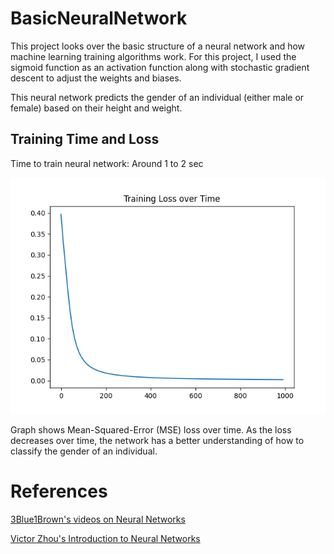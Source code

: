 # BasicNeuralNetwork
This project looks over the basic structure of a neural network and how machine learning training algorithms work. For this project, I used the sigmoid function as an activation function along with stochastic gradient descent to adjust the weights and biases.

This neural network predicts the gender of an individual (either male or female) based on their height and weight.

## Training Time and Loss

Time to train neural network: Around 1 to 2 sec

![Graph shows Mean-Squared-Error (MSE) loss](TestRun.png "Title")

Graph shows Mean-Squared-Error (MSE) loss over time. As the loss decreases over time, the network has a better understanding of how to classify the gender of an individual.

# References

[3Blue1Brown's videos on Neural Networks](https://www.youtube.com/watch?v=aircAruvnKk&list=PLZHQObOWTQDNU6R1_67000Dx_ZCJB-3pi) 

[Victor Zhou's Introduction to Neural Networks](https://victorzhou.com/blog/intro-to-neural-networks/)
